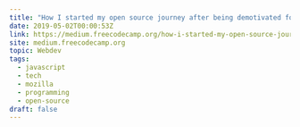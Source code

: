 ```yaml
---
title: "How I started my open source journey after being demotivated for two years"
date: 2019-05-02T00:00:53Z
link: https://medium.freecodecamp.org/how-i-started-my-open-source-journey-after-being-demotivated-for-two-years-db4ebc6ecb84?source=rss----336d898217ee---4
site: medium.freecodecamp.org
topic: Webdev
tags:
  - javascript
  - tech
  - mozilla
  - programming
  - open-source
draft: false
---
```

